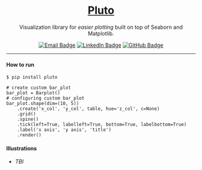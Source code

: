 <div align="center">
    <h1><a href="">Pluto</a></h1>
    Visualization library for <i>easier plotting</i> built on top of Seaborn and Matplotlib.
</div>
<div align="center">

[![Email Badge](https://img.shields.io/badge/-Gmail-D14836?style=flat&logo=gmail&logoColor=white)](mailto:oluwoleilesanmi@gmail.com)
[![LinkedIn Badge](https://img.shields.io/badge/LinkedIn-0077B5?style=flat&logo=linkedin&logoColor=white)](https://www.linkedin.com/in/oluwoleilesanmi)
[![GitHub Badge](https://img.shields.io/badge/GitHub-100000?style=flat&logo=github&logoColor=white)](https://github.com/oluwoleilesanmi)

</div>

<hr>

#### How to run
```
$ pip install pluto
```

```
# create custom bar_plot
bar_plot = Barplot()
# configuring custom bar_plot
bar_plot.shape(dim=(10, 5))
    .create('x_col', 'y_col', table, hue='z_col', c=None)
    .grid()
    .spine()
    .tick(left=True, labelleft=True, bottom=True, labelbottom=True)
    .label('x axis', 'y axis', 'title')
    .render()

```
#### Illustrations
- *TBI*

